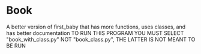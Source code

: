 # Book
A better version of first_baby that has more functions, uses classes, and has better documentation
TO RUN THIS PROGRAM YOU MUST SELECT "book_with_class.py" NOT "book_class.py", THE LATTER IS NOT MEANT TO BE RUN
